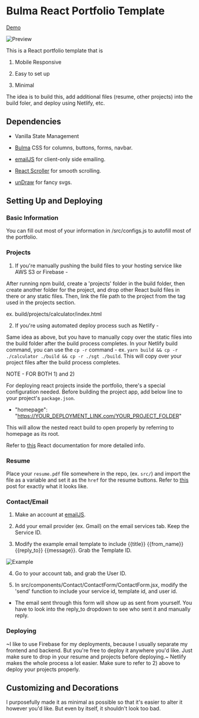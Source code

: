 # Bulma React Portfolio Template

[Demo](https://bulma-react-portfolio-template.netlify.app/)

![Preview](https://i.imgur.com/3EgtDNN.png)

This is a React portfolio template that is 

1. Mobile Responsive

2. Easy to set up

3. Minimal

The idea is to build this, add additional files (resume, other projects) into the build foler, and deploy using Netlify, etc.

## Dependencies

- Vanilla State Management

- [Bulma](https://bulma.io/) CSS for columns, buttons, forms, navbar.

- [emailJS](https://www.emailjs.com/) for client-only side emailing.

- [React Scroller](https://www.npmjs.com/package/react-scroll) for smooth scrolling.

- [unDraw](https://undraw.co/) for fancy svgs.

## Setting Up and Deploying

### Basic Information

You can fill out most of your information in /src/configs.js to autofill most of the portfolio.

### Projects

1) If you're manually pushing the build files to your hosting service like AWS S3 or Firebase -

After running npm build, create a 'projects' folder in the build folder, then create another folder for the project, and drop other React build files in there or any static files. Then, link the file path to the project from the <a> tag used in the projects section. 

ex. build/projects/calculator/index.html

2) If you're using automated deploy process such as Netlify -

Same idea as above, but you have to manually copy over the static files into the build folder after the build process completes. In your Netlify build command, you can use the `cp -r` command - ex. `yarn build && cp -r ./calculator ./build && cp -r ./sgt ./build`. This will copy over your project files after the build process completes. 

NOTE - FOR BOTH 1) and 2)

For deploying react projects inside the portfolio, there's a special configuration needed. Before building the project app, add below line to your project's `package.json`.

* "homepage": "https://YOUR_DEPLOYMENT_LINK.com/YOUR_PROJECT_FOLDER"

This will allow the nested react build to open properly by referring to homepage as its root.

Refer to [this](https://facebook.github.io/create-react-app/docs/deployment#building-for-relative-paths) React documentation for more detailed info.

### Resume

Place your `resume.pdf` file somewhere in the repo, (ex. `src/`) and import the file as a variable and set it as the `href` for the resume buttons. Refer to [this](https://stackoverflow.com/a/49882656/8711377) post for exactly what it looks like.

### Contact/Email

1. Make an account at [emailJS](https://www.emailjs.com/). 

2. Add your email provider (ex. Gmail) on the email services tab. Keep the Service ID.

3. Modify the example email template to include {{title}} {{from_name}} {{reply_to}} {{message}}. Grab the Template ID.

![Example](https://i.imgur.com/gPW6jh0.png)

4. Go to your account tab, and grab the User ID.

5. In src/components/Contact/ContactForm/ContactForm.jsx, modify the 'send' function to include your service id, template id, and user id.

* The email sent through this form will show up as sent from yourself. You have to look into the reply_to dropdown to see who sent it and manually reply.

### Deploying

~I like to use Firebase for my deployments, because I usually separate my frontend and backend. But you're free to deploy it anywhere you'd like. Just make sure to drop in your resume and projects before deploying.~ Netlify makes the whole process a lot easier. Make sure to refer to 2) above to deploy your projects properly.

## Customizing and Decorations

I purposefully made it as minimal as possible so that it's easier to alter it however you'd like. But even by itself, it shouldn't look too bad.
